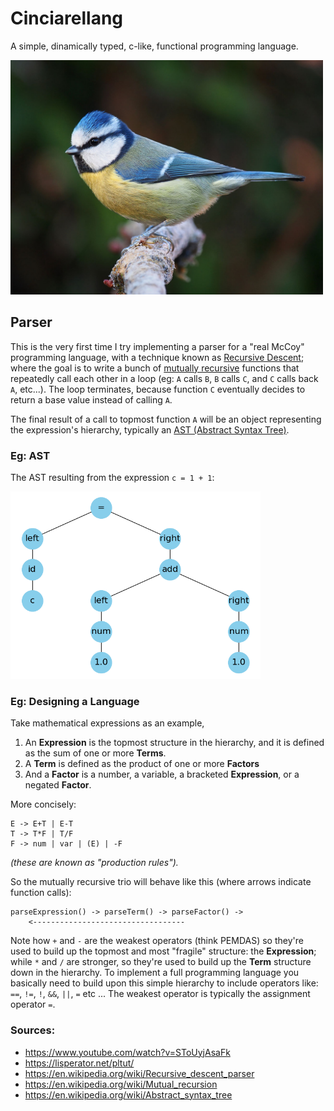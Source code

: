 # Cinciarellang

A simple, dinamically typed, c-like, functional programming language.


<img src="docs/res/cinciarella.jpg" width="500" />

## Parser

This is the very first time I try implementing a parser for a "real McCoy" programming language, with a technique known as <a href="https://en.wikipedia.org/wiki/Recursive_descent_parser">Recursive Descent</a>; where the goal is to write a bunch of <a href="https://en.wikipedia.org/wiki/Mutual_recursion">mutually recursive</a> functions that repeatedly call each other in a loop (eg: `A` calls `B`, `B` calls `C`, and `C` calls back `A`, etc...). The loop terminates, because function `C` eventually decides  to return a base value instead of calling `A`. 

The final result of a call to topmost function `A` will be an object representing the expression's hierarchy, typically an <a href="https://en.wikipedia.org/wiki/Abstract_syntax_tree">AST (Abstract Syntax Tree)</a>.


### Eg: AST

The AST resulting from the expression `c = 1 + 1`:

<img src="docs/res/ast-example.png" width="400" />




### Eg: Designing a Language

Take mathematical expressions as an example, 

1. An **Expression** is the topmost structure in the hierarchy, and it is defined as the sum of one or more **Terms**.
2. A **Term** is defined as the product of one or more **Factors**
3. And a **Factor** is a number, a variable, a bracketed **Expression**, or a negated **Factor**. 

More concisely:

```
E -> E+T | E-T
T -> T*F | T/F
F -> num | var | (E) | -F
```
*(these are known as "production rules").*

So the mutually recursive trio will behave like this (where arrows indicate function calls):
```
parseExpression() -> parseTerm() -> parseFactor() ->
    <----------------------------------
```

Note how `+` and `-` are the weakest operators (think PEMDAS) so they're used to build up the topmost and most "fragile" structure: the **Expression**; while `*` and `/` are stronger, so they're used to build up the **Term** structure down in the hierarchy. To implement a full programming language you basically need to build upon this simple hierarchy to include operators like: `==`, `!=`, `!`, `&&`, `||`, `=` etc ... The weakest operator is typically the assignment operator `=`.

### Sources:
* https://www.youtube.com/watch?v=SToUyjAsaFk
* https://lisperator.net/pltut/
* https://en.wikipedia.org/wiki/Recursive_descent_parser
* https://en.wikipedia.org/wiki/Mutual_recursion
* https://en.wikipedia.org/wiki/Abstract_syntax_tree




